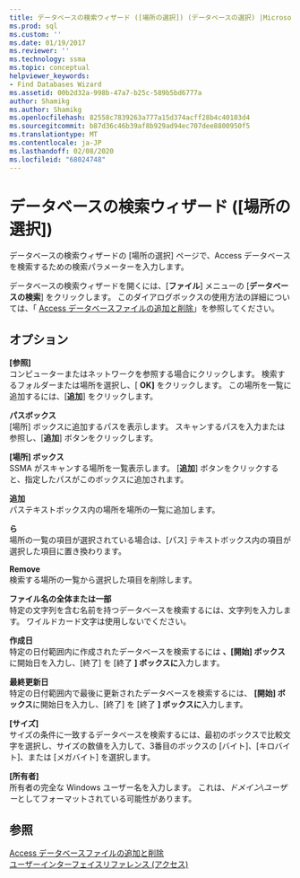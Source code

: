 ```yaml
---
title: データベースの検索ウィザード ([場所の選択]) (データベースの選択) |Microsoft Docs
ms.prod: sql
ms.custom: ''
ms.date: 01/19/2017
ms.reviewer: ''
ms.technology: ssma
ms.topic: conceptual
helpviewer_keywords:
- Find Databases Wizard
ms.assetid: 00b2d32a-998b-47a7-b25c-589b5bd6777a
author: Shamikg
ms.author: Shamikg
ms.openlocfilehash: 82558c7839263a777a15d374acff28b4c40103d4
ms.sourcegitcommit: b87d36c46b39af8b929ad94ec707dee8800950f5
ms.translationtype: MT
ms.contentlocale: ja-JP
ms.lasthandoff: 02/08/2020
ms.locfileid: "68024748"
---
```

# <a name="find-databases-wizard-select-locations-accesstosql"></a>データベースの検索ウィザード ([場所の選択])
データベースの検索ウィザードの [場所の選択] ページで、Access データベースを検索するための検索パラメーターを入力します。  
  
データベースの検索ウィザードを開くには、[**ファイル**] メニューの [**データベースの検索**] をクリックします。 このダイアログボックスの使用方法の詳細については、「 [Access データベースファイルの追加と削除](adding-and-removing-access-database-files-accesstosql.md)」を参照してください。  
  
## <a name="options"></a>オプション  
**[参照]**  
コンピューターまたはネットワークを参照する場合にクリックします。 検索するフォルダーまたは場所を選択し、[ **OK]** をクリックします。 この場所を一覧に追加するには、[**追加**] をクリックします。  
  
**パスボックス**  
[場所] ボックスに追加するパスを表示します。 スキャンするパスを入力または参照し、[**追加**] ボタンをクリックします。  
  
**[場所] ボックス**  
SSMA がスキャンする場所を一覧表示します。 [**追加**] ボタンをクリックすると、指定したパスがこのボックスに追加されます。  
  
**追加**  
パステキストボックス内の場所を場所の一覧に追加します。  
  
**ら**  
場所の一覧の項目が選択されている場合は、[パス] テキストボックス内の項目が選択した項目に置き換わります。  
  
**Remove**  
検索する場所の一覧から選択した項目を削除します。  
  
**ファイル名の全体または一部**  
特定の文字列を含む名前を持つデータベースを検索するには、文字列を入力します。 ワイルドカード文字は使用しないでください。  
  
**作成日**  
特定の日付範囲内に作成されたデータベースを検索するには **、[開始] ボックス**に開始日を入力し、[終了] を [終了 **] ボックスに**入力します。  
  
**最終更新日**  
特定の日付範囲内で最後に更新されたデータベースを検索するには、 **[開始] ボックス**に開始日を入力し、[終了] を [終了 **] ボックスに**入力します。  
  
**[サイズ]**  
サイズの条件に一致するデータベースを検索するには、最初のボックスで比較文字を選択し、サイズの数値を入力して、3番目のボックスの [バイト]、[キロバイト]、または [メガバイト] を選択します。  
  
**[所有者]**  
所有者の完全な Windows ユーザー名を入力します。 これは、*ドメイン*\\*ユーザー*としてフォーマットされている可能性があります。  
  
## <a name="see-also"></a>参照  
[Access データベースファイルの追加と削除](adding-and-removing-access-database-files-accesstosql.md)  
[ユーザーインターフェイスリファレンス (アクセス)](https://msdn.microsoft.com/af24c303-4a41-449b-9c86-d6558a97e839)  
  
